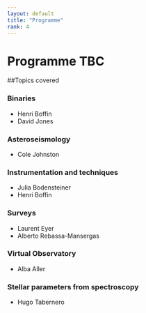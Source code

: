 ```yaml
---
layout: default
title: "Programme"
rank: 4
---
```

# Programme TBC

##Topics covered

### Binaries
* Henri Boffin
* David Jones

### Asteroseismology
* Cole Johnston

### Instrumentation and techniques
* Julia Bodensteiner
* Henri Boffin

### Surveys
* Laurent Eyer
* Alberto Rebassa-Mansergas

### Virtual Observatory
* Alba Aller

### Stellar parameters from spectroscopy
* Hugo Tabernero

<!-- ## Monday

* [Test notebook](notebooks/Dave/test.md)

## Tuesday

## Wednesday

## Thursday

## Friday -->
